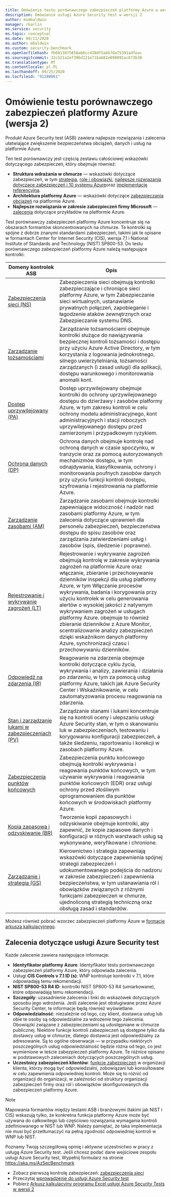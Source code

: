 ```yaml
---
title: Omówienie testu porównawczego zabezpieczeń platformy Azure w wersji 2
description: Omówienie usługi Azure Security test w wersji 2
author: msmbaldwin
manager: rkarlin
ms.service: security
ms.topic: conceptual
ms.date: 09/11/2020
ms.author: mbaldwin
ms.custom: security-benchmark
ms.openlocfilehash: fb6813875858ab6cc438df5abb78a75391adfeac
ms.sourcegitcommit: 32c521a2ef396d121e71ba682e098092ac673b30
ms.translationtype: MT
ms.contentlocale: pl-PL
ms.lasthandoff: 09/25/2020
ms.locfileid: "91280661"
---
```

# <a name="overview-of-the-azure-security-benchmark-v2"></a>Omówienie testu porównawczego zabezpieczeń platformy Azure (wersja 2)

Produkt Azure Security test (ASB) zawiera najlepsze rozwiązania i zalecenia ułatwiające zwiększenie bezpieczeństwa obciążeń, danych i usług na platformie Azure.

Ten test porównawczy jest częścią zestawu całościowej wskazówki dotyczącego zabezpieczeń, który obejmuje również:

- **Struktura wdrażania w chmurze** — wskazówki dotyczące zabezpieczeń, w tym [strategia](/azure/cloud-adoption-framework/strategy/define-security-strategy), [role i obowiązki](/azure/cloud-adoption-framework/organize/cloud-security), [najlepsze rozwiązania dotyczące zabezpieczeń i 10 systemu Azure](/azure/cloud-adoption-framework/get-started/security#step-1-establish-essential-security-practices)oraz [implementację referencyjną](/azure/cloud-adoption-framework/ready/enterprise-scale/).
- **Architektura platformy Azure** — wskazówki dotyczące [zabezpieczania obciążeń](https://docs.microsoft.com/assessments/?mode=pre-assessment&session=local) na platformie Azure.
- **Najlepsze rozwiązania w zakresie zabezpieczeń firmy Microsoft** — [zalecenia](/security/compass/microsoft-security-compass-introduction) dotyczące przykładów na platformie Azure.

 Test porównawczy zabezpieczeń platformy Azure koncentruje się na obszarach formantów skoncentrowanych na chmurze. Te kontrolki są spójne z dobrze znanymi standardami zabezpieczeń, takimi jak te opisane w formantach Center for Internet Security (CIS), wersja 7,1 i National Institute of Standards and Technology (NIST) SP800-53.
Do testu porównawczego zabezpieczeń platformy Azure należą następujące kontrolki:

| Domeny kontrolek ASB | Opis 
|--|--|
| [Zabezpieczenia sieci (NS)](security-controls-v2-network-security.md) | Zabezpieczenia sieci obejmują kontrolki zabezpieczające i chroniące sieci platformy Azure, w tym Zabezpieczanie sieci wirtualnych, ustanawianie prywatnych połączeń, zapobieganie i łagodzenie ataków zewnętrznych oraz Zabezpieczanie systemu DNS. |
| [Zarządzanie tożsamościami](security-controls-v2-identity-management.md) | Zarządzanie tożsamościami obejmuje kontrolki służące do nawiązywania bezpiecznej kontroli tożsamości i dostępu przy użyciu Azure Active Directory, w tym korzystania z logowania jednokrotnego, silnego uwierzytelniania, tożsamości zarządzanych (i zasad usługi) dla aplikacji, dostępu warunkowego i monitorowania anomalii kont. |
| [Dostęp uprzywilejowany (PA)](security-controls-v2-privileged-access.md) | Dostęp uprzywilejowany obejmuje kontrolki do ochrony uprzywilejowanego dostępu do dzierżawy i zasobów platformy Azure, w tym zakresu kontroli w celu ochrony modelu administracyjnego, kont administracyjnych i stacji roboczych uprzywilejowanego dostępu przed zamierzonym i przypadkowym ryzykiem. |
| [Ochrona danych (DP)](security-controls-v2-data-protection.md) | Ochrona danych obejmuje kontrolę nad ochroną danych w czasie spoczynku, w tranzycie oraz za pomocą autoryzowanych mechanizmów dostępu, w tym odnajdywania, klasyfikowania, ochrony i monitorowania poufnych zasobów danych przy użyciu funkcji kontroli dostępu, szyfrowania i rejestrowania na platformie Azure. |
| [Zarządzanie zasobami (AM)](security-controls-v2-asset-management.md) | Zarządzanie zasobami obejmuje kontrolki zapewniające widoczność i nadzór nad zasobami platformy Azure, w tym zalecenia dotyczące uprawnień dla personelu zabezpieczeń, bezpieczeństwa dostępu do spisu zasobów oraz zarządzania zatwierdzeniami usług i zasobów (spis, śledzenie i poprawne). |
| [Rejestrowanie i wykrywanie zagrożeń (LT)](security-controls-v2-logging-threat-detection.md) | Rejestrowanie i wykrywanie zagrożeń obejmują kontrolę w zakresie wykrywania zagrożeń na platformie Azure oraz włączanie, zbieranie i przechowywanie dzienników inspekcji dla usług platformy Azure, w tym Włączanie procesów wykrywania, badania i korygowania przy użyciu kontrolek w celu generowania alertów o wysokiej jakości z natywnym wykrywaniem zagrożeń w usługach platformy Azure. obejmuje to również zbieranie dzienników z Azure Monitor, scentralizowanie analizy zabezpieczeń dzięki wskaźnikom danych platformy Azure, synchronizacji czasu i przechowywaniu dzienników. |
| [Odpowiedź na zdarzenia (IR)](security-controls-v2-incident-response.md) | Reagowanie na zdarzenia obejmuje kontrolki dotyczące cyklu życia, wykrywania i analizy, zawierania i działania po zdarzeniu, w tym za pomocą usług platformy Azure, takich jak Azure Security Center i Wskaźnikowanie, w celu zautomatyzowania procesu reagowania na zdarzenia. |
| [Stan i zarządzanie lukami w zabezpieczeniach (PV)](security-controls-v2-posture-vulnerability-management.md) | Zarządzanie stanami i lukami koncentruje się na kontroli oceny i ulepszaniu usługi Azure Security stan, w tym o skanowaniu luk w zabezpieczeniach, testowaniu i korygowaniu konfiguracji zabezpieczeń, a także śledzeniu, raportowaniu i korekcji w zasobach platformy Azure. |
| [Zabezpieczenia punktów końcowych](security-controls-v2-endpoint-security.md) | Zabezpieczenia punktu końcowego obejmują kontrolki wykrywania i reagowania punktów końcowych, w tym używanie wykrywania i reagowania punktów końcowych (EDR) oraz usługi ochrony przed złośliwym oprogramowaniem dla punktów końcowych w środowiskach platformy Azure. |
| [Kopia zapasowa i odzyskiwanie (BR)](security-controls-v2-backup-recovery.md) | Tworzenie kopii zapasowych i odzyskiwanie obejmuje kontrolki, aby zapewnić, że kopie zapasowe danych i konfiguracji w różnych warstwach usług są wykonywane, weryfikowane i chronione. |
| [Zarządzanie i strategia (GS)](security-controls-v2-governance-strategy.md) | Kierownictwo i strategia zapewniają wskazówki dotyczące zapewnienia spójnej strategii zabezpieczeń i udokumentowanego podejścia do nadzoru w zakresie zabezpieczeń i zapewnienia bezpieczeństwa, w tym ustanawiania ról i obowiązków związanych z różnymi funkcjami zabezpieczeń w chmurze, ujednoliconą strategią techniczną oraz obsługą zasad i standardów. |

Możesz również pobrać wzorzec zabezpieczeń platformy Azure w [formacie arkusza kalkulacyjnego](https://github.com/MicrosoftDocs/SecurityBenchmarks/tree/master/Azure%20Security%20Benchmark).

## <a name="azure-security-benchmark-recommendations"></a>Zalecenia dotyczące usługi Azure Security test

Każde zalecenie zawiera następujące informacje:

- **Identyfikator platformy Azure**: Identyfikator testu porównawczego zabezpieczeń platformy Azure, który odpowiada zalecenia.
- Usługi **CIS Controls v 7.1 ID (s)**: WNP kontroluje kontrolki v 7.1, które odpowiadają temu rekomendacji.
- **NIST SP800-53 R4 ID**: kontrolki NIST SP800-53 R4 (umiarkowane), które odpowiadają temu rekomendacji.
- **Szczegóły**: uzasadnienie zalecenia i linki do wskazówek dotyczących sposobu jego wdrożenia. Jeśli zalecenie jest obsługiwane przez Azure Security Center, te informacje będą również wyświetlane.
- **Odpowiedzialność**: niezależnie od tego, czy klient, dostawca usług lub obie te osoby są odpowiedzialne za wdrożenie tego zalecenia. Obowiązki związane z zabezpieczeniami są udostępniane w chmurze publicznej. Niektóre funkcje kontroli zabezpieczeń są dostępne tylko dla dostawcy usług w chmurze, dlatego dostawca jest odpowiedzialny za adresowanie. Są to ogólne obserwacje — w przypadku niektórych poszczególnych usług odpowiedzialność będzie różna od tego, co jest wymienione w teście zabezpieczeń platformy Azure. Te różnice opisano w podstawowych zaleceniach dotyczących poszczególnych usług.
- **Uczestnicy zabezpieczeń klientów**: [funkcje zabezpieczeń](/azure/cloud-adoption-framework/organize/cloud-security#security-functions) w organizacji klienta, którzy mogą być odpowiedzialni, zobowiązani lub konsultowane w celu zapewnienia odpowiedniej kontroli. Może się to różnić od organizacji do organizacji, w zależności od struktury organizacji zabezpieczeń firmy oraz ról i obowiązków skonfigurowanych dla zabezpieczeń platformy Azure.

> [!NOTE]
> Mapowania formantów między testami ASB i branżowymi (takimi jak NIST i CIS) wskazują tylko, że konkretna funkcja platformy Azure może być używana do całkowitego lub częściowo rozwiązania wymagania kontroli zdefiniowanego w NIST lub WNP. Należy pamiętać, że taka implementacja nie musi być przetłumaczyć na pełną zgodność odpowiedniej kontroli w WNP lub NIST.

Poznamy Twoją szczegółową opinię i aktywne uczestnictwo w pracy z usługą Azure Security test. Jeśli chcesz podać dane wejściowe zespołu usługi Azure Security test, Wypełnij formularz na stronie https://aka.ms/AzSecBenchmark


- Zobacz pierwszą kontrolę zabezpieczeń: [zabezpieczenia sieci](security-control-network-security.md)
- Przeczytaj [wprowadzenie do usługi Azure Security test](introduction.md)
- Pobierz [Arkusz kalkulacyjny programu Excel usługi Azure Security Tests w wersji 2](https://github.com/MicrosoftDocs/SecurityBenchmarks/tree/master/Azure%20Security%20Benchmark)